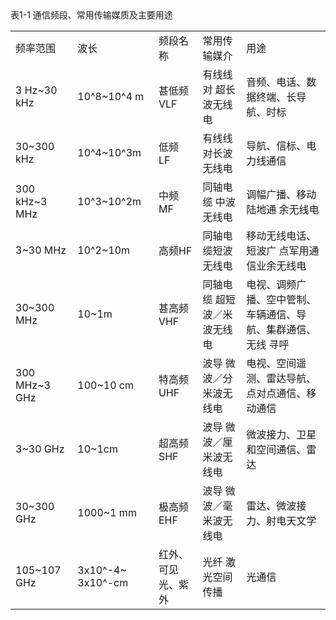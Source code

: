 <div>表1-1 通信频段、常用传输媒质及主要用途</div>
<table><tbody><tr><td rowspan="1" colspan="1">频率范围 </td><td rowspan="1" colspan="1">波长 </td><td rowspan="1" colspan="1">频段名称 </td><td rowspan="1" colspan="1">常用传输媒介 </td><td rowspan="1" colspan="1">用途 </td></tr><tr><td rowspan="1" colspan="1">3 Hz~30 kHz </td><td rowspan="1" colspan="1">10^8~10^4 m </td><td rowspan="1" colspan="1">甚低频 VLF </td><td rowspan="1" colspan="1">有线线对 超长波无线电 </td><td rowspan="1" colspan="1">音频、电话、数据终端、长导航、时标 </td></tr><tr><td rowspan="1" colspan="1">30~300 kHz </td><td rowspan="1" colspan="1">10^4~10^3m </td><td rowspan="1" colspan="1">低频 LF </td><td rowspan="1" colspan="1">有线线对长波无线电 </td><td rowspan="1" colspan="1">导航、信标、电力线通信 </td></tr><tr><td rowspan="1" colspan="1">300 kHz~3 MHz </td><td rowspan="1" colspan="1">10^3~10^2m </td><td rowspan="1" colspan="1">中频 MF </td><td rowspan="1" colspan="1">同轴电缆 中波无线电 </td><td rowspan="1" colspan="1">调幅广播、移动陆地通 余无线电 </td></tr><tr><td rowspan="1" colspan="1">3~30 MHz </td><td rowspan="1" colspan="1">10^2~10m </td><td rowspan="1" colspan="1">高频HF </td><td rowspan="1" colspan="1">同轴电缆短波无线电 </td><td rowspan="1" colspan="1">移动无线电话、短波广 点军用通信业余无线电 </td></tr><tr><td rowspan="1" colspan="1">30~300 MHz </td><td rowspan="1" colspan="1">10~1m </td><td rowspan="1" colspan="1">甚高频 VHF </td><td rowspan="1" colspan="1">同轴电缆 超短波／米波无线电 </td><td rowspan="1" colspan="1">电视、调频广播、空中管制、车辆通信、导航、集群通信、无线 寻呼 </td></tr><tr><td rowspan="1" colspan="1">300 MHz~3 GHz </td><td rowspan="1" colspan="1">100~10 cm </td><td rowspan="1" colspan="1">特高频 UHF </td><td rowspan="1" colspan="1">波导 微波／分米波无线电 </td><td rowspan="1" colspan="1">电视、空间遥测、雷达导航、点对点通信、移动通信 </td></tr><tr><td rowspan="1" colspan="1">3~30 GHz </td><td rowspan="1" colspan="1">10~1cm </td><td rowspan="1" colspan="1">超高频 SHF </td><td rowspan="1" colspan="1">波导 微波／厘米波无线电 </td><td rowspan="1" colspan="1">微波接力、卫星和空间通信、雷达 </td></tr><tr><td rowspan="1" colspan="1">30~300 GHz </td><td rowspan="1" colspan="1">1000~1 mm </td><td rowspan="1" colspan="1">极高频 EHF </td><td rowspan="1" colspan="1">波导 微波／毫米波无线电 </td><td rowspan="1" colspan="1">雷达、微波接力、射电天文学 </td></tr><tr><td rowspan="1" colspan="1">105~107 GHz </td><td rowspan="1" colspan="1">3x10^-4~ 3x10^-cm </td><td rowspan="1" colspan="1">红外、可见光、紫外 </td><td rowspan="1" colspan="1">光纤 激光空间传播 </td><td rowspan="1" colspan="1">光通信 </td></tr></tbody></table>

